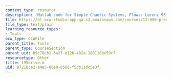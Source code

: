```yaml
---
content_type: resource
description: 'Matlab code for Simple Chaotic Systems, Flows: Lorenz 95'
file: https://ol-ocw-studio-app-qa.s3.amazonaws.com/courses/12-990-prediction-and-predictability-in-the-atmosphere-and-oceans-spring-2003/97218ce2a4e508e80588f5db11dc5e3f_l95drive.m
file_type: text/plain
learning_resource_types:
- Tools
ocw_type: OCWFile
parent_title: Tools
parent_type: CourseSection
parent_uid: 89c78cb1-3a2f-a12b-482a-180118be59c7
resourcetype: Other
title: l95drive.m
uid: 97218ce2-a4e5-08e8-0588-f5db11dc5e3f
---
```

